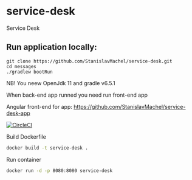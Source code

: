 # service-desk

Service Desk

## Run application locally:

```
git clone https://github.com/StanislavMachel/service-desk.git
cd messages
./gradlew bootRun
```

NB! You neew OpenJdk 11 and gradle v6.5.1

When back-end app runned you need run front-end app

Angular front-end for app: https://github.com/StanislavMachel/service-desk-app


[![CircleCI](https://circleci.com/gh/StanislavMachel/service-desk.svg?style=svg&circle-token=629dd69639d1e077e4f7db222f7c671c259f048c)](<LINK>)

Build Dockerfile

```bash
docker build -t service-desk .
```

Run container

```bash
docker run -d -p 8080:8080 service-desk
```